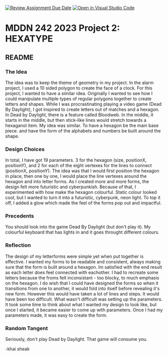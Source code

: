 [![Review Assignment Due Date](https://classroom.github.com/assets/deadline-readme-button-24ddc0f5d75046c5622901739e7c5dd533143b0c8e959d652212380cedb1ea36.svg)](https://classroom.github.com/a/ihfjUrzT)
[![Open in Visual Studio Code](https://classroom.github.com/assets/open-in-vscode-718a45dd9cf7e7f842a935f5ebbe5719a5e09af4491e668f4dbf3b35d5cca122.svg)](https://classroom.github.com/online_ide?assignment_repo_id=11536290&assignment_repo_type=AssignmentRepo)
# MDDN 242 2023 Project 2: HEXATYPE

## README

### The Idea
The idea was to keep the theme of geometry in my project. In the alarm project, I used a 10 sided polygon to create the face of a clock. For this project, I wanted to have a similar idea. Originally I wanted to see how I could manipulate multiple types of regular polygons together to create letters and shapes. While I was procrastinating playing a video game (Dead By Daylight), I got inspired to create letters out of matches and a hexagon. In Dead by Daylight, there is a feature called Bloodweb. In the middle, it starts in the middle, but then stick-like lines would stretch towards a hexaganol item. My idea was similar. To have a hexagon be the main base piece. and have the form of the alphabets and numbers be built around the shape.

### Design Choices
In total, I have got 19 parameters. 3 for the hexagon (size, positionX, positionY), and 2 for each of the eight vertexes for the lines to connect (positionX, positionY). The idea was that I would first position the hexagon in place, then one by one, I would place the line vertexes around the hexagon and into letter forms. As I created more and more forms, the design felt more futuristic and cyberpunkish. Because of that, I experimented with how make the hexagon colourful. Static colour looked cool, but I wanted to turn it into a futuristic, cyberpunk, neon light. To top it off, I added a glow which made the feel of the forms pop out and impactful.

### Precedents
You should look into the game Dead By Daylight (but don't play it). My colourful keyboard that has lights in and it goes throught different colours.

### Reflection
The design of my letterforms were simple yet when put together is effective. I wanted my forms to be readable and consistent, always making sure that the form is built around a hexagon. Im satisfied with the end result as each letter does feel connected with eachother. I had to recreate some letters because the froms felt inconsistant - too blocky, to much emphasis on the hexagon. I do wish that I could have designed the forms so when it transitions from one to another, it would fold into itself before revealing it's new form. However this would have taken a lot of lines and steps. It would have been too difficult. What wasn't difficult was setting up the parameters.  It took some time to think about what I wanted my design to look like, but once I started, it became easier to come up with parameters. Once I had my parameters made, it was easy to create the form.

### Random Tangent
Seriously, don't play Dead by Daylight. That game will consume you.

-khai sheak


